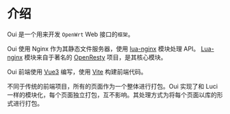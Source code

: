 # 介绍

[1]: https://github.com/openresty/lua-nginx-module
[2]: https://github.com/openresty/openresty
[3]: https://github.com/vuejs/core
[4]: https://github.com/vitejs/vite

Oui 是一个用来开发 `OpenWrt` Web 接口的`框架`。

Oui 使用 Nginx 作为其静态文件服务器，使用 [lua-nginx][1] 模块处理 API。
[Lua-nginx][1] 模块来自于著名的 [OpenResty][2] 项目，是其核心模块。

Oui 前端使用 [Vue3][3] 编写，使用 [Vite][4] 构建前端代码。

不同于传统的前端项目，所有的页面作为一个整体进行打包。Oui 实现了和 Luci 一样的模块化，每个页面独立打包，互不影响。其处理方式为将每个页面以库的形式进行打包。
